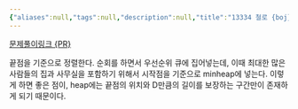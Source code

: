 ```yaml
---
{"aliases":null,"tags":null,"description":null,"title":"13334 철로 {boj} {priorityqueue}","created":"2023-08-24T09:30:03","updated":"2023-08-24T09:50:10","dg-publish":true,"permalink":"/docs/13334 철로 {boj} {priorityqueue}/","dgPassFrontmatter":true}
---
```


[문제풀이링크 {PR}](https://github.com/ChoiWheatley/swjungle-week-02/blob/e3a4687ea2758e85016c4b0d4342ac7653e54219/ghdud4653/26_21606(%EC%95%84%EC%B9%A8%EC%82%B0%EC%B1%85).py)

끝점을 기준으로 정렬한다. 순회를 하면서 우선순위 큐에 집어넣는데, 이때 최대한 많은 사람들의 집과 사무실을 포함하기 위해서 시작점을 기준으로 minheap에 넣는다. 이렇게 하면 좋은 점이, heap에는 끝점의 위치와 D만큼의 길이를 보장하는 구간만이 존재하게 되기 때문이다.
